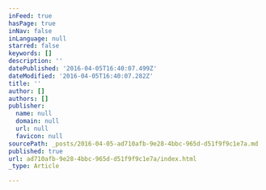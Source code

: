 ```yaml
---
inFeed: true
hasPage: true
inNav: false
inLanguage: null
starred: false
keywords: []
description: ''
datePublished: '2016-04-05T16:40:07.499Z'
dateModified: '2016-04-05T16:40:07.282Z'
title: ''
author: []
authors: []
publisher:
  name: null
  domain: null
  url: null
  favicon: null
sourcePath: _posts/2016-04-05-ad710afb-9e28-4bbc-965d-d51f9f9c1e7a.md
published: true
url: ad710afb-9e28-4bbc-965d-d51f9f9c1e7a/index.html
_type: Article

---
```

